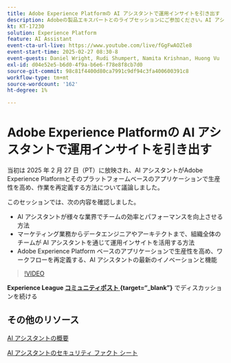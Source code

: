 ```yaml
---
title: Adobe Experience Platformの AI アシスタントで運用インサイトを引き出す
description: Adobeの製品エキスパートとのライブセッションにご参加ください。AI アシスタントを使用して、Adobe Experience Platformとそのプラットフォームベースのアプリケーションで、生産性を高め、作業を再定義する際に役立つ運用上のインサイトを活用する方法をご確認ください。
kt: KT-17230
solution: Experience Platform
feature: AI Assistant
event-cta-url-live: https://www.youtube.com/live/fGgFwAOZle8
event-start-time: 2025-02-27 08:30-8
event-guests: Daniel Wright, Rudi Shumpert, Namita Krishnan, Huong Vu
exl-id: d04e52e5-b6d0-4f9a-b6e6-f78e8f8cb7d0
source-git-commit: 98c81f4400d80ca7991c9df94c3fa400600391c8
workflow-type: tm+mt
source-wordcount: '162'
ht-degree: 1%

---
```


# Adobe Experience Platformの AI アシスタントで運用インサイトを引き出す

当初は 2025 年 2 月 27 日（PT）に放映され、AI アシスタントがAdobe Experience Platformとそのプラットフォームベースのアプリケーションで生産性を高め、作業を再定義する方法について議論しました。

このセッションでは、次の内容を確認しました。

* AI アシスタントが様々な業界でチームの効率とパフォーマンスを向上させる方法
* マーケティング業務からデータエンジニアやアーキテクトまで、組織全体のチームが AI アシスタントを通じて運用インサイトを活用する方法
* Adobe Experience Platform ベースのアプリケーションで生産性を高め、ワークフローを再定義する、AI アシスタントの最新のイノベーションと機能

>[!VIDEO](https://video.tv.adobe.com/v/3448635/?quality=12&learn=on)

**Experience League [ コミュニティポスト ](https://experienceleaguecommunities.adobe.com/t5/adobe-experience-platform/adobe-experience-league-live-unlocking-operational-insights-with/td-p/738208?profile.language=ja){target=“_blank”}** でディスカッションを続ける

## その他のリソース

[AI アシスタントの概要 ](https://experienceleague.adobe.com/ja/docs/platform-learn/tutorials/ai-assistant/overview)

[AI アシスタントのセキュリティ ファクト シート ](https://www.adobe.com/content/dam/cc/en/trust-center/ungated/whitepapers/experience-cloud/adobe-ai-assistant-in-aep-security-fact-sheet.pdf)

